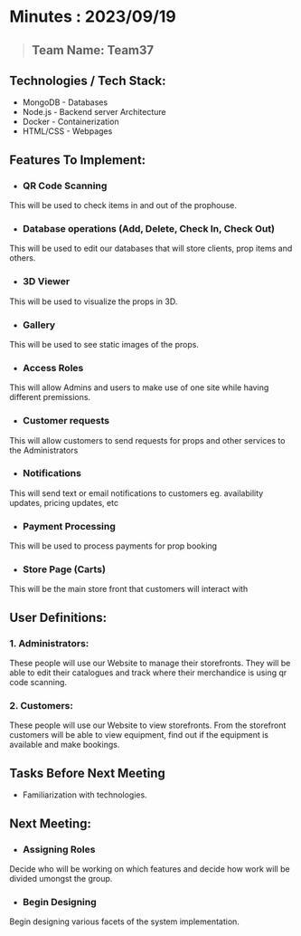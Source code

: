 # Minutes : 2023/09/19

> ## Team Name: Team37

## Technologies / Tech Stack:
* MongoDB - Databases
* Node.js - Backend server Architecture
* Docker -  Containerization 
* HTML/CSS - Webpages

## Features To Implement:
* ### QR Code Scanning
This will be used to check items in and out of the prophouse.
* ### Database operations (Add, Delete, Check In, Check Out)
This will be used to edit our databases that will store clients, prop items and others.
* ### 3D Viewer 
This will be used to visualize the props in 3D.
* ### Gallery
This will be used to see static images of the props. 
* ### Access Roles
This will allow Admins and users to make use of one site while having different premissions.
* ### Customer requests
This will allow customers to send requests for props and other services to the Administrators
* ### Notifications
This will send text or email notifications to customers eg. availability updates, pricing updates, etc
* ### Payment Processing
This will be used to process payments for prop booking
* ### Store Page (Carts)
This will be the main store front that customers will interact with

## User Definitions:

### 1. Administrators: 
These people will use our Website to manage their storefronts. 
They will be able to edit their catalogues and track where their 
merchandice is using qr code scanning. 

### 2. Customers:
These people will use our Website to view storefronts. From the
storefront customers will be able to view equipment, find out if 
the equipment is available and make bookings.

## Tasks Before Next Meeting
* Familiarization with technologies.


## Next Meeting:
* ### Assigning Roles
Decide who will be working on which features and decide how work will be divided umongst the group.
* ### Begin Designing
Begin designing various facets of the system implementation.